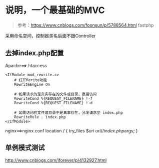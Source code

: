 # 说明，一个最基础的MVC

> 参考：https://www.cnblogs.com/foonsun/p/5788564.html
> fastphp

采用命名空间，控制器类名后面不跟Controller

## 去掉index.php配置
Apache==>.htaccess
```
<IfModule mod_rewrite.c>
    # 打开Rerite功能
    RewriteEngine On

    # 如果请求的是真实存在的文件或目录，直接访问
    RewriteCond %{REQUEST_FILENAME} !-f
    RewriteCond %{REQUEST_FILENAME} !-d

    # 如果访问的文件或目录不是真事存在，分发请求至 index.php
    RewriteRule . index.php
</IfModule>
```

nginx==>nginx.conf
location / {
    try_files $uri $uri/ /index.php$args;
}

## 单例模式测试
http://www.cnblogs.com/iforever/p/4132927.html

